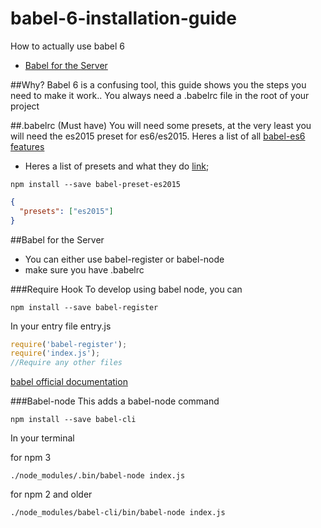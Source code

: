 # babel-6-installation-guide
How to actually use babel 6

* [Babel for the Server](#babel-for-the-server)

##Why?
Babel 6 is a confusing tool, this guide shows you the steps you need to make it work..
You always need a .babelrc file in the root of your project

##.babelrc (Must have)
You will need some presets, at the very least you will need the es2015 preset for es6/es2015. Heres a list of all [babel-es6 features](http://kangax.github.io/compat-table/es6/#babel)

* Heres a list of presets and what they do [link](https://github.com/yangli1990/how-to-use-babel-6/blob/master/presets.md);

```
npm install --save babel-preset-es2015
```
````json
{
  "presets": ["es2015"]
}
````

##Babel for the Server <a name="babel-for-the-server"></a>
* You can either use babel-register or babel-node
* make sure you have .babelrc

###Require Hook
To develop using babel node, you can
```
npm install --save babel-register
```

In your entry file
entry.js
````javascript
require('babel-register');
require('index.js');
//Require any other files
````

[babel official documentation](https://babeljs.io/docs/setup/#babel_register)

###Babel-node
This adds a babel-node command
```
npm install --save babel-cli
```

In your terminal

for npm 3
```
./node_modules/.bin/babel-node index.js
```

for npm 2 and older
```
./node_modules/babel-cli/bin/babel-node index.js
```
